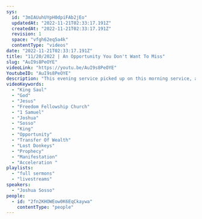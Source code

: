 ```yaml
---
sys:
  id: "3mIAUuhUYpH0dpiFAb2jEo"
  updatedAt: "2022-11-21T02:33:17.191Z"
  createdAt: "2022-11-21T02:33:17.191Z"
  revision: 1
  space: "vfgh62eq5a4k"
  contentType: "videos"
date: "2022-11-21T02:33:17.191Z"
title: "11/20/2022 | An Opportunity You Don't Want To Miss"
slug: "AuI9s8PeOYE"
videoLink: "https://youtu.be/AuI9s8PeOYE"
YoutubeID: "AuI9s8PeOYE"
description: "This evening service picked up on this morning service, are we going to give up our schedule in place of Gods Schedule? He also gave a great example of how fast God could set the stage for you for victory. King Saul focused on the the will of God and he quickly chosen as king by a cast of lots.\nEven when he had had people who had no interest in him being king, God had already had a set of events unfolding. (1 Samuel Chapters 9, 10, & 11) This example shows us that once we pull ourselves out of our selfish desires of everything being on our time, God could put his plans for us in action, even accelerating or victories and goals. The opportunities are too great for us to pass up. Lets leap into God's time and get excited of what is in store for God's people and ourselves. This sermon was delivered by Joshua Sosso at Freedom Fellowship Church on November 20, 2022\n"
videoKeywords:
  - "King Saul"
  - "God"
  - "Jesus"
  - "Freedom Fellowship Church"
  - "1 Samuel"
  - "Joshua"
  - "Sosso"
  - "King"
  - "Opportunity"
  - "Transfer Of Wealth"
  - "Lost Donkeys"
  - "Prophecy"
  - "Manifestation"
  - "Acceleration "
playlists:
  - "full sermons"
  - "livestreams"
speakers:
  - "Joshua Sosso"
people:
  - id: "2fn2KHOWEow0K6EqCkaywa"
    contentType: "people"
---
```

